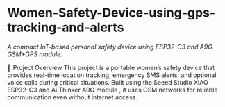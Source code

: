 # Women-Safety-Device-using-gps-tracking-and-alerts

*A compact IoT-based personal safety device using ESP32-C3 and A9G GSM+GPS module.*

🔧 Project Overview
This project is a portable women’s safety device that provides real-time location tracking, emergency SMS alerts, and optional voice calls during critical situations. Built using the Seeed Studio XIAO ESP32-C3 and Ai Thinker A9G module , it uses GSM networks for reliable communication even without internet access.
